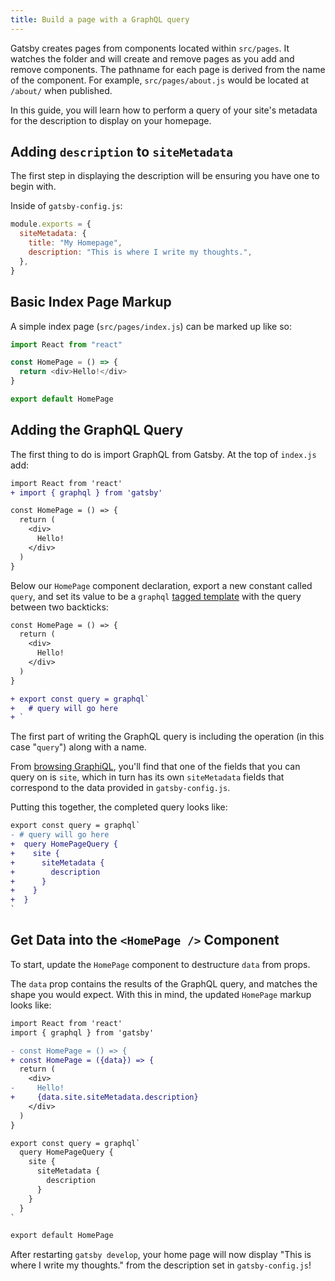 ```yaml
---
title: Build a page with a GraphQL query
---
```


Gatsby creates pages from components located within `src/pages`. It watches the folder and will create and remove pages as you add and remove components. The pathname for each page is derived from the name of the component. For example, `src/pages/about.js` would be located at `/about/` when published.

In this guide, you will learn how to perform a query of your site's metadata for the description to display on your homepage.

## Adding `description` to `siteMetadata`

The first step in displaying the description will be ensuring you have one to begin with.

Inside of `gatsby-config.js`:

```js
module.exports = {
  siteMetadata: {
    title: "My Homepage",
    description: "This is where I write my thoughts.",
  },
}
```

## Basic Index Page Markup

A simple index page (`src/pages/index.js`) can be marked up like so:

```js
import React from "react"

const HomePage = () => {
  return <div>Hello!</div>
}

export default HomePage
```

## Adding the GraphQL Query

The first thing to do is import GraphQL from Gatsby. At the top of `index.js` add:

```diff
import React from 'react'
+ import { graphql } from 'gatsby'

const HomePage = () => {
  return (
    <div>
      Hello!
    </div>
  )
}
```

Below our `HomePage` component declaration, export a new constant called `query`, and set its value to be a `graphql` [tagged template](https://developer.mozilla.org/en-US/docs/Web/JavaScript/Reference/Template_literals) with the query between two backticks:

```diff
const HomePage = () => {
  return (
    <div>
      Hello!
    </div>
  )
}

+ export const query = graphql`
+   # query will go here
+ `
```

The first part of writing the GraphQL query is including the operation (in this case "`query`") along with a name.

From [browsing GraphiQL](/docs/introducing-graphiql/), you'll find that one of the fields that you can query on is `site`, which in turn has its own `siteMetadata` fields that correspond to the data provided in `gatsby-config.js`.

Putting this together, the completed query looks like:

```diff
export const query = graphql`
- # query will go here
+  query HomePageQuery {
+    site {
+      siteMetadata {
+        description
+      }
+    }
+  }
`
```

## Get Data into the `<HomePage />` Component

To start, update the `HomePage` component to destructure `data` from props.

The `data` prop contains the results of the GraphQL query, and matches the shape you would expect. With this in mind, the updated `HomePage` markup looks like:

```diff
import React from 'react'
import { graphql } from 'gatsby'

- const HomePage = () => {
+ const HomePage = ({data}) => {
  return (
    <div>
-     Hello!
+     {data.site.siteMetadata.description}
    </div>
  )
}

export const query = graphql`
  query HomePageQuery {
    site {
      siteMetadata {
        description
      }
    }
  }
`

export default HomePage
```

After restarting `gatsby develop`, your home page will now display "This is where I write my thoughts." from the description set in `gatsby-config.js`!
